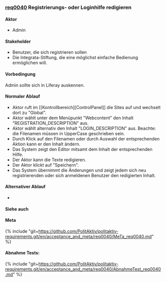 ### [req0040](https://github.com/PolitAktiv/politaktiv-requirements/tree/master/en/requirements/req0040.md) Registrierungs- oder Loginhilfe redigieren

#### Aktor
 * Admin

#### Stakeholder
 * Benutzer, die sich registrieren sollen
 * Die Integrata-Stiftung, die eine möglichst einfache Bedienung ermöglichen will.

#### Vorbedingung
Admin sollte sich in Liferay auskennen.

#### Normaler Ablauf
 * Aktor ruft im [[Kontrollbereich][ControlPanel]] die Sites auf und wechselt dort zu "Global".
 * Aktor wählt unter dem Menüpunkt "Webcontent" den Inhalt "REGISTRATION_DESCRIPTION" aus.
 * Aktor wählt alternativ den Inhalt "LOGIN_DESCRIPTION" aus. Beachte: die Filenamen müssen in UpperCase geschrieben sein.
 * Durch Klick auf den Filenamen oder durch Auswahl der entsprechenden Aktion kann er den Inhalt ändern.
 * Das System zeigt den Editor mitsamt dem Inhalt der entsprechenden Hilfe.
 * Der Aktor kann die Texte redigieren.
 * Der Aktor klickt auf "Speichern".
 * Das System übernimmt die Änderungen und zeigt jedem sich neu registrierenden oder sich anmeldenen Benutzer den redigierten Inhalt.

#### Alternativer Ablauf
 * 

#### Siehe auch

#### Meta
{% include "git+https://github.com/PolitAktiv/politaktiv-requirements.git/en/acceptance_and_meta/req0040/MeTa_req0040.md" %} 


#### Abnahme Tests:
{% include "git+https://github.com/PolitAktiv/politaktiv-requirements.git/en/acceptance_and_meta/req0040/AbnahmeTest_req0040.md" %}